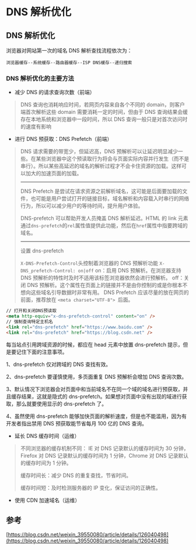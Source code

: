 # DNS 解析优化

## DNS 解析优化

浏览器对网站第一次的域名 DNS 解析查找流程依次为：

`浏览器缓存--系统缓存--路由器缓存--ISP DNS缓存--递归搜索`

### DNS 解析优化的主要方法

- 减少 DNS 的请求查询次数（前端）

> DNS 查询也消耗响应时间，若网页内容来自各个不同的 domain，则客户端首次解析这些 domain 需要消耗一定的时间，但由于 DNS 查询结果会缓存在本地系统和浏览器中一段时间，所以 DNS 查询一般只是对首次访问时的速度有影响

- 进行 DNS 预获取：DNS Prefetch（前端）

> DNS 请求需要的带宽少，但延迟高，DNS 预解析可以让延迟明显减少一些。在某些浏览器中这个预读取行为将会与页面实际内容并行发生（而不是串行）。所以某些高延迟的域名的解析过程才不会卡住资源的加载。这样可以加大的加速页面的加载。
>
> ---
>
> DNS Prefetch 是尝试在请求资源之前解析域名，这可能是后面要加载的文件，也可能是用户尝试打开的链接目标，域名解析和内容载入时串行的网络行为，所以可以减少用户的等待时间，提升用户体验。
>
> DNS-prefetch 可以帮助开发人员掩盖 DNS 解析延迟。HTML 的 link 元素通过`dns-prefetch`的`rel`属性值提供此功能，然后在`href`属性中指要跨域的域名。
>
> ---
>
> 设置 dns-prefetch
>
> `X-DNS-Prefetch-Control`头控制着浏览器的 DNS 预解析功能
> `X-DNS_prefetch-Control: on|off`
> on：启用 DNS 预解析。在浏览器支持 DNS 预解析的特性时及时不适用该标签浏览器依然会进行预解析。
> off：关闭 DNS 预解析。这个属性在页面上的链接并不是由你控制的或是你根本不想向这些域名引导数据时非常有用。
> DNS Prefetch 应该尽量的放在网页的前面，推荐放在 `<meta charset="UTF-8"> `后面。

```html
// 打开和关闭DNS预读取
<meta http-equiv="x-dns-prefetch-control" content="on" />
// 强制查询特定主机名
<link rel="dns-prefetch" href="https://www.baidu.com" />
<link rel="dns-prefetch" href="https://blog.csdn.net" />
```

每当站点引用跨域资源的时候，都应在 head 元素中放置 dns-prefetch 提示，但是要记住下面的注意事项。

1、dns-prefetch 仅对跨域的 DNS 查找有效。

2、dns-prefetch 要谨慎使用，多页面重复 DNS 预解析会增加 DNS 查询次数。

3、默认情况下浏览器会对页面中和当前域名不在同一个域的域名进行预获取，并且缓存结果，这就是隐式的 dns-prefetch。如果想对页面中没有出现的域进行获取，那么就要使用显示的 dns-prefetch 了。

4、虽然使用 dns-prefetch 能够加快页面的解析速度，但是也不能滥用，因为有开发者指出禁用 DNS 预获取能节省每月 100 亿的 DNS 查询。

- 延长 DNS 缓存时间（运维）

> 不同浏览器的缓存机制不同： IE 对 DNS 记录默认的缓存时间为 30 分钟，Firefox 对 DNS 记录默认的缓存时间为 1 分钟，Chrome 对 DNS 记录默认的缓存时间为 1 分钟。
>
> 缓存时间长：减少 DNS 的重复查找，节省时间。
>
> 缓存时间短：及时检测服务器的 IP 变化，保证访问的正确性。

- 使用 CDN 加速域名（运维）

## 参考

[https://blog.csdn.net/weixin_39550080/article/details/126040498](https://blog.csdn.net/weixin_39550080/article/details/126040498)
